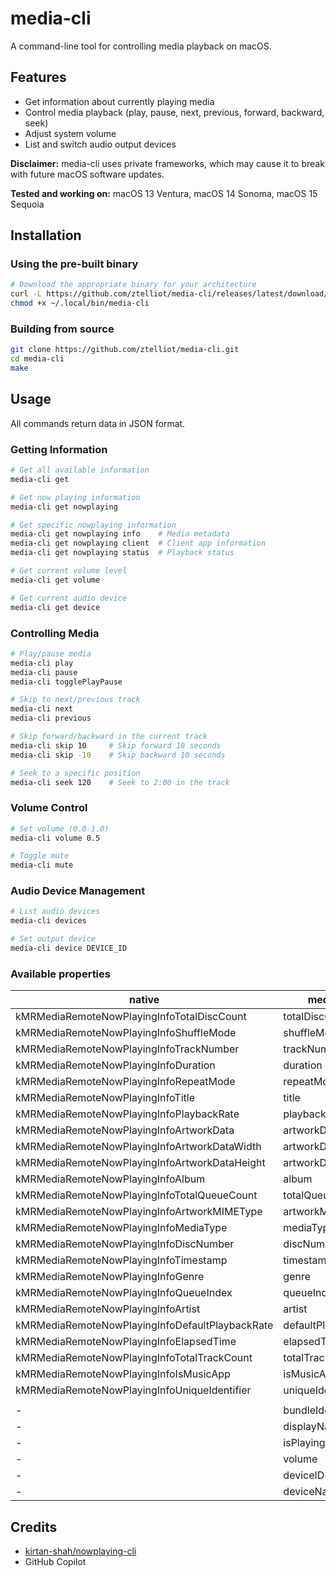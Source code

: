 # media-cli

A command-line tool for controlling media playback on macOS.

## Features

- Get information about currently playing media
- Control media playback (play, pause, next, previous, forward, backward, seek)
- Adjust system volume
- List and switch audio output devices

**Disclaimer:** media-cli uses private frameworks, which may cause it to break with future macOS software updates.

**Tested and working on:** macOS 13 Ventura, macOS 14 Sonoma, macOS 15 Sequoia

## Installation

### Using the pre-built binary

```bash
# Download the appropriate binary for your architecture
curl -L https://github.com/ztelliot/media-cli/releases/latest/download/media-cli -o ~/.local/bin/media-cli
chmod +x ~/.local/bin/media-cli
```

### Building from source

```bash
git clone https://github.com/ztelliot/media-cli.git
cd media-cli
make
```

## Usage

All commands return data in JSON format.

### Getting Information

```bash
# Get all available information
media-cli get

# Get now playing information
media-cli get nowplaying

# Get specific nowplaying information
media-cli get nowplaying info    # Media metadata
media-cli get nowplaying client  # Client app information
media-cli get nowplaying status  # Playback status

# Get current volume level
media-cli get volume

# Get current audio device
media-cli get device
```

### Controlling Media

```bash
# Play/pause media
media-cli play
media-cli pause
media-cli togglePlayPause

# Skip to next/previous track
media-cli next
media-cli previous

# Skip forward/backward in the current track
media-cli skip 10     # Skip forward 10 seconds
media-cli skip -10    # Skip backward 10 seconds

# Seek to a specific position
media-cli seek 120    # Seek to 2:00 in the track
```

### Volume Control

```bash
# Set volume (0.0-1.0)
media-cli volume 0.5

# Toggle mute
media-cli mute
```

### Audio Device Management

```bash
# List audio devices
media-cli devices

# Set output device
media-cli device DEVICE_ID
```

### Available properties

| native                                          | media-cli           |
|-------------------------------------------------|---------------------|
| kMRMediaRemoteNowPlayingInfoTotalDiscCount      | totalDiscCount      |
| kMRMediaRemoteNowPlayingInfoShuffleMode         | shuffleMode         |
| kMRMediaRemoteNowPlayingInfoTrackNumber         | trackNumber         |
| kMRMediaRemoteNowPlayingInfoDuration            | duration            |
| kMRMediaRemoteNowPlayingInfoRepeatMode          | repeatMode          |
| kMRMediaRemoteNowPlayingInfoTitle               | title               |
| kMRMediaRemoteNowPlayingInfoPlaybackRate        | playbackRate        | 
| kMRMediaRemoteNowPlayingInfoArtworkData         | artworkData         |
| kMRMediaRemoteNowPlayingInfoArtworkDataWidth    | artworkDataWidth    |
| kMRMediaRemoteNowPlayingInfoArtworkDataHeight   | artworkDataHeight   |
| kMRMediaRemoteNowPlayingInfoAlbum               | album               |
| kMRMediaRemoteNowPlayingInfoTotalQueueCount     | totalQueueCount     | 
| kMRMediaRemoteNowPlayingInfoArtworkMIMEType     | artworkMIMEType     |
| kMRMediaRemoteNowPlayingInfoMediaType           | mediaType           |
| kMRMediaRemoteNowPlayingInfoDiscNumber          | discNumber          |
| kMRMediaRemoteNowPlayingInfoTimestamp           | timestamp           |
| kMRMediaRemoteNowPlayingInfoGenre               | genre               |
| kMRMediaRemoteNowPlayingInfoQueueIndex          | queueIndex          |
| kMRMediaRemoteNowPlayingInfoArtist              | artist              |
| kMRMediaRemoteNowPlayingInfoDefaultPlaybackRate | defaultPlaybackRate |
| kMRMediaRemoteNowPlayingInfoElapsedTime         | elapsedTime         |
| kMRMediaRemoteNowPlayingInfoTotalTrackCount     | totalTrackCount     |
| kMRMediaRemoteNowPlayingInfoIsMusicApp          | isMusicApp          |
| kMRMediaRemoteNowPlayingInfoUniqueIdentifier    | uniqueIdentifier    |
|                                                 |                     |
| -                                               | bundleIdentifier    |
| -                                               | displayName         |
| -                                               | isPlaying           |
| -                                               | volume              |
| -                                               | deviceID            |
| -                                               | deviceName          |

## Credits

- [kirtan-shah/nowplaying-cli](https://github.com/kirtan-shah/nowplaying-cli)
- GitHub Copilot
